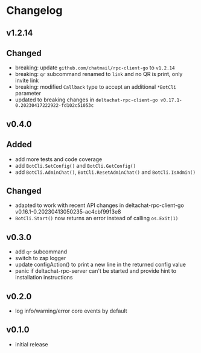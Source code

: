 # Changelog

## v1.2.14

## Changed

- breaking: update `github.com/chatmail/rpc-client-go` to `v1.2.14`
- breaking: `qr` subcommand renamed to `link` and no QR is print, only invite link
- breaking: modified `Callback` type to accept an additional `*BotCli` parameter
- updated to breaking changes in `deltachat-rpc-client-go v0.17.1-0.20230417222922-fd102c51053c`

## v0.4.0

## Added

- add more tests and code coverage
- add `BotCli.SetConfig()` and `BotCli.GetConfig()`
- add `BotCli.AdminChat()`, `BotCli.ResetAdminChat()` and `BotCli.IsAdmin()`

## Changed

- adapted to work with recent API changes in deltachat-rpc-client-go v0.16.1-0.20230413050235-ac4cbf9913e8
- `BotCli.Start()` now returns an error instead of calling `os.Exit(1)`

## v0.3.0

- add `qr` subcommand
- switch to zap logger
- update configAction() to print a new line in the returned config value
- panic if deltachat-rpc-server can't be started and provide hint to installation instructions

## v0.2.0

- log info/warning/error core events by default

## v0.1.0

- initial release
